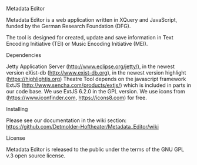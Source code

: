 Metadata Editor

Metadata Editor is a web application written in XQuery and JavaScript, funded by the German Research Foundation (DFG).

The tool is designed for created, update and save information in Text Encoding Initiative (TEI) or Music Encoding Initiative (MEI). 

Dependencies

Jetty Application Server (http://www.eclipse.org/jetty/), in the newest version
eXist-db (http://www.exist-db.org), in the newest version
highlight (https://highlightjs.org)
Theatre Tool depends on the javascript framework ExtJS (http://www.sencha.com/products/extjs/) which is included in parts in our code base. We use ExtJS 6.2.0 in the GPL version.
We use icons from (https://www.iconfinder.com, https://icons8.com) for free.

Installing

Please see our documentation in the wiki section: https://github.com/Detmolder-Hoftheater/Metadata_Editor/wiki

License

Metadata Editor is released to the public under the terms of the GNU GPL v.3 open source license.
